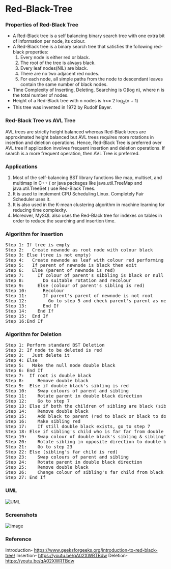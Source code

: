 # Red-Black-Tree

### Properties of Red-Black Tree
<ul>
<li>A Red-Black tree is a self balancing binary search tree with one extra bit of information per node, its colour.</li>
<li>A Red-Black tree is a binary search tree that satisfies the following red-black properties:
<ol>
<li>Every node is either red or black.</li>
<li>The root of the tree is always black.</li>
<li>Every leaf nodes(NIL) are black.</li>
<li>There are no two adjacent red nodes.</li>
<li>For each node, all simple paths from the node to descendant leaves contain the same number of black nodes.</li>
</ol></li>
<li>Time Complexity of Inserting, Deleting, Searching is O(log n), where n is the total number of nodes.</li>
<li>Height of a Red-Black tree with n nodes is h<= 2 log<sub>2</sub>(n + 1)</li>
<li>This tree was invented in 1972 by Rudolf Bayer.</li>
</ul>

### Red-Black Tree vs AVL Tree
AVL trees are strictly height balanced whereas Red-Black trees are approximated height balanced but AVL trees requires more rotations in insertion and deletion operations. Hence, Red-Black Tree is preferred over AVL tree if application involves frequent insertion and deletion operations. If search is a more frequent operation, then AVL Tree is preferred.

### Applications 
<ol><li>Most of the self-balancing BST library functions like map, multiset, and multimap in C++ ( or  java packages like java.util.TreeMap and java.util.TreeSet ) use Red-Black Trees.</li>
<li>It is used to implement CPU Scheduling Linux. Completely Fair Scheduler uses it.</li>
<li>It is also used in the K-mean clustering algorithm in machine learning for reducing time complexity.</li>
<li>Moreover, MySQL also uses the Red-Black tree for indexes on tables in order to reduce the searching and insertion time.</li></ol>

### Algorithm for Insertion
<pre>
Step 1: If tree is empty
Step 2:   Create newnode as root node with colour black
Step 3: Else (tree is not empty)
Step 4:   Create newnode as leaf with colour red performing standard BST Insertion
Step 5:   If parent of newnode is black then exit
Step 6:   Else (parent of newnode is red)
Step 7:     If colour of parent's sibbling is black or null
Step 8:       Do suitable rotation and recolour
Step 9:     Else (colour of parent's sibling is red)
Step 10:      Recolour
Step 11:      If parent's parent of newnode is not root
Step 12:        Go to step 5 and check parent's parent as newnode
Step 13:      End If
Step 14:    End If
Step 15:  End If
Step 16:End If
</pre>

### Algorithm for Deletion
<pre>
Step 1: Perform standard BST Deletion
Step 2: If node to be deleted is red
Step 3:   Just delete it
Step 4: Else
Step 5:   Make the null node double black
Step 6: End If
Step 7:  If root is double black
Step 8:     Remove double black
Step 9:  Else if double black's sibling is red
Step 10:    Swap colours of parent and sibling
Step 11:    Rotate parent in double black direction
Step 12:    Go to step 7
Step 13: Else if both the children of sibling are black (sibling is black)
Step 14:    Remove double black
Step 15:    Add black to parent (red to black or black to double black)
Step 16:    Make sibling red
Step 17:    If still double black exists, go to step 7
Step 18: Else if sibling's child who is far far from double black is black (near child is red)
Step 19:    Swap colour of double black's sibling & sibling's near child to double black
Step 20:    Rotate sibling in opposite direction to double black
Step 21:    Go to step 23
Step 22: Else (sibling's far child is red)
Step 23:    Swap colours of parent and sibling
Step 24:    Rotate parent in double black direction
Step 25:    Remove double black
Step 26:    Change colour of sibling's far child from black to red
Step 27: End If
</pre>

### UML
![UML](https://user-images.githubusercontent.com/98077236/211531198-df73776d-d5a7-438c-8b1b-f3941f506823.png)

### Screenshots
![image](https://user-images.githubusercontent.com/98077236/211507087-85e93dc5-1dd6-4f99-8270-62b1329b3155.png)

### Reference
Introduction- https://www.geeksforgeeks.org/introduction-to-red-black-tree/
Insertion- https://youtu.be/qA02XWRTBdw
Deletion- https://youtu.be/qA02XWRTBdw
